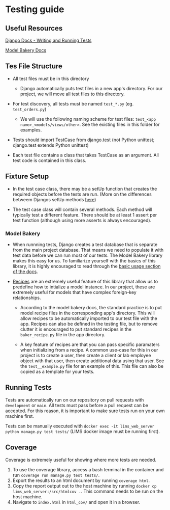 # Testing guide

## Useful Resources

[Django Docs - Writing and Running Tests](https://docs.djangoproject.com/en/3.2/topics/testing/overview/)

[Model Bakery Docs](https://model-bakery.readthedocs.io/en/latest/)

## Tes File Structure

 - All test files must be in this directory
   - Django automatically puts test files in a new app's directory. For our project, we will move all test files to this directory.

 - For test discovery, all tests must be named `test_*.py` (eg. `test_orders.py`)
    - We will use the following naming scheme for test files: `test_<app name>_<models/views/other>`. See the existing files in this folder for examples.

 - Tests should import TestCase from django.test (not Python unittest; django.test extends Python unittest)

 - Each test file contains a class that takes TestCase as an argument. All test code is contained in this class.

## Fixture Setup

 - In the test case class, there may be a setUp function that creates the required objects before the tests are run. (More on the differences betweem Djangos setUp methods [here](https://stackoverflow.com/a/43594694/4780821))

 - The test case class will contain several methods. Each method will typically test a different feature. There should be at least 1 assert per test function (although using more asserts is always encouraged).

 ### Model Bakery
  
  - When runnning tests, Django creates a test database that is separate from the main project database. That means we need to populate it with test data before we can run most of our tests. The Model Bakery library makes this easy for us. To familiarize yourself with the basics of this library, it is highly encouraged to read through the [basic usage section of the docs](https://model-bakery.readthedocs.io/en/latest/basic_usage.html).

  - [Recipes](https://model-bakery.readthedocs.io/en/latest/recipes.html) are an extremely useful feature of this library that allow us to predefine how to intialize a model instance. In our project, these are extremely useful for models that have complex foreign-key relationships.
      
      - According to the model bakery docs, the standard practice is to put model recipe files in the corresponding app's directory. This will allow recipes to be automatically imported to our test file with the app. Recipes can also be defined in the testing file, but to remove clutter it is encouraged to put standard recipes in the `baker_recipe.py` file in the app directory.

      - A key feature of recipes are that you can pass specific paramaters when initializing from a recipe. A common use-case for this in our project is to create a user, then create a client or lab employee object with that user, then create additional data using that user. See the `test__example.py` file for an example of this. This file can also be copied as a template for your tests.

## Running Tests

Tests are automatically run on our repository on pull requests with `development` or `main`. All tests must pass before a pull request can be accepted. For this reason, it is important to make sure tests run on your own machine first.

Tests can be manually executed with `docker exec -it lims_web_server python manage.py test tests/` (LIMS docker image must be running first).

## Coverage

 Coverage is extremely useful for showing where more tests are needed.
 
  1. To use the coverage library, access a bash terminal in the container and run `coverage run manage.py test tests/`.
  2. Export the results to an html document by running `coverage html`.
  3. Copy the report output out to the host machine by running `docker cp lims_web_server:/src/htmlcov .`. This command needs to be run on the host machine.
  4. Navigate to `index.html` in `html_cov/` and open it in a browser.
